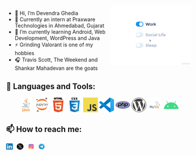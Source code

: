 <img src = "https://github.com/DevendraGhedia/DevendraGhedia/blob/main/work_balance.gif" alt = "right img" align = "right" width = "220" height = "auto"/>

- 👋 Hi, I’m Devendra Ghedia
- 🔭 Currently an intern at Praxware Technologies in Ahmedabad, Gujarat
- 🌱 I’m currently learning Android, Web Development, WordPress and Java
- ⚡ Grinding Valorant is one of my hobbies
- 🎧 Travis Scott, The Weekend and Shankar Mahadevan are the goats
  
  

## 🧰 Languages and Tools:
<p align="center">
  <code><img height="40" src="https://raw.githubusercontent.com/github/explore/80688e429a7d4ef2fca1e82350fe8e3517d3494d/topics/java/java.png" alt="Java"></code>
  <code><img height="40" src="https://raw.githubusercontent.com/github/explore/80688e429a7d4ef2fca1e82350fe8e3517d3494d/topics/jupyter-notebook/jupyter-notebook.png" alt="Jupyter"></code>
  <code><img height = "40" src = "https://raw.githubusercontent.com/github/explore/80688e429a7d4ef2fca1e82350fe8e3517d3494d/topics/html/html.png" alt="Html"></code>
  <code><img height = "40" src = "https://raw.githubusercontent.com/github/explore/80688e429a7d4ef2fca1e82350fe8e3517d3494d/topics/css/css.png" alt="Css"></code>
  <code><img height = "40" src="https://raw.githubusercontent.com/github/explore/80688e429a7d4ef2fca1e82350fe8e3517d3494d/topics/javascript/javascript.png" alt="Javascript" "></code>
  <code><img height = "40" src="https://raw.githubusercontent.com/github/explore/80688e429a7d4ef2fca1e82350fe8e3517d3494d/topics/visual-studio-code/visual-studio-code.png" alt="VS Code" ></code>
  <code><img height = "40" src= "https://raw.githubusercontent.com/github/explore/80688e429a7d4ef2fca1e82350fe8e3517d3494d/topics/php/php.png" alt = "php"></code>
  <code><img height = "40" src= "https://raw.githubusercontent.com/github/explore/80688e429a7d4ef2fca1e82350fe8e3517d3494d/topics/wordpress/wordpress.png" alt = "wordpress"></code>
  <code><img height = "40" src= "https://raw.githubusercontent.com/github/explore/80688e429a7d4ef2fca1e82350fe8e3517d3494d/topics/mysql/mysql.png" alt = "mysql"></code>
  <code><img height = "40" src= "https://raw.githubusercontent.com/github/explore/80688e429a7d4ef2fca1e82350fe8e3517d3494d/topics/android/android.png" alt = "android"></code>
</p>

## 📫 How to reach me:

[<img src="https://github.com/DevendraGhedia/DevendraGhedia/blob/main/linkedIn.png" width = "3.5%"/>](https://www.linkedin.com/in/devendra-ghedia-18a553285) &nbsp; [<img src = "https://github.com/DevendraGhedia/DevendraGhedia/blob/main/twitter.png" width = "3.5%"/>](https://twitter.com/Devendra_Ghedia)  &nbsp; [<img src = "https://github.com/DevendraGhedia/DevendraGhedia/blob/main/instagram-new.png" width = "3.5%" />](https://www.instagram.com/bhindislob) &nbsp; [<img src="https://github.com/DevendraGhedia/DevendraGhedia/blob/main/telegram_logo.png" width = "3.5%"/>](t.me/CholeKulche720)

